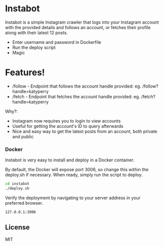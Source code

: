 # Instabot

Instabot is a simple Instagram crawler that logs into your Instagram account with the provided details and follows an account, or fetches their profile along with their latest 12 posts.

  - Enter username and password in Dockerfile
  - Run the deploy script
  - Magic

# Features!

  - /follow - Endpoint that follows the account handle provided: eg.  /follow?handle=katyperry
  - /fetch - Endpoint that fetches the account handle provided: eg.  /fetch?handle=katyperry


Why?:
  - Instagram now requires you to login to view accounts
  - Useful for getting the account's ID to query afterwards
  - Nice and easy way to get the latest posts from an account, both private and public

### Docker
Instabot is very easy to install and deploy in a Docker container.

By default, the Docker will expose port 3006, so change this within the deploy.sh if necessary. When ready, simply run the script to deploy.

```sh
cd instabot
./deploy.sh
```
Verify the deployment by navigating to your server address in your preferred browser.

```sh
127.0.0.1:3006
```

License
----

MIT
